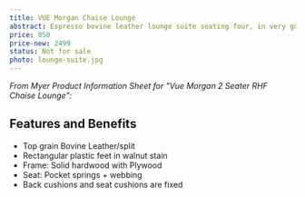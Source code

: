 ```yaml
---
title: VUE Morgan Chaise Lounge
abstract: Espresso bovine leather lounge suite seating four, in very good condition.
price: 850
price-new: 2499
status: Not for sale
photo: lounge-suite.jpg
---
```

_From Myer Product Information Sheet for "Vue Morgan 2 Seater RHF Chaise Lounge":_

## Features and Benefits

- Top grain Bovine Leather/split
- Rectangular plastic feet in walnut stain
- Frame: Solid hardwood with Plywood
- Seat: Pocket springs + webbing
- Back cushions and seat cushions are fixed
